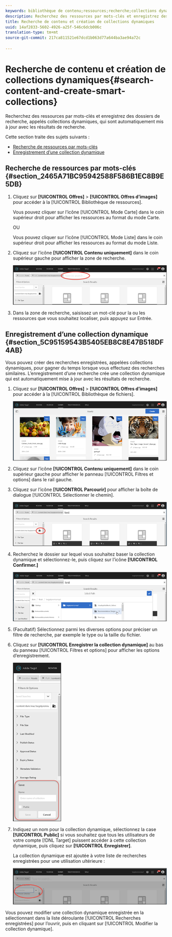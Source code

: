 ```yaml
---
keywords: bibliothèque de contenu;ressources;recherche;collections dynamiques;dossier de recherche;filtre
description: Recherchez des ressources par mots-clés et enregistrez des dossiers de recherche, appelés collections dynamiques, qui sont automatiquement mis à jour avec les résultats de recherche.
title: Recherche de contenu et création de collections dynamiques
uuid: 14af2833-5602-4926-a25f-546c6dcb006c
translation-type: tm+mt
source-git-commit: 217ca811521e67dcd1b063d77a644ba3ae94a72c

---
```



# Recherche de contenu et création de collections dynamiques{#search-content-and-create-smart-collections}

Recherchez des ressources par mots-clés et enregistrez des dossiers de recherche, appelés collections dynamiques, qui sont automatiquement mis à jour avec les résultats de recherche.

Cette section traite des sujets suivants :

* [Recherche de ressources par mots-clés ](../../c-experiences/c-manage-content/filter-and-search-content.md#section_2465A71BC95942588F586B1EC8B9E5DB)
* [Enregistrement d’une collection dynamique ](../../c-experiences/c-manage-content/filter-and-search-content.md#section_5C95159543B5405EB8C8E47B518DF4AB)

## Recherche de ressources par mots-clés {#section_2465A71BC95942588F586B1EC8B9E5DB}

1. Cliquez sur **[!UICONTROL Offres]** &gt; **[!UICONTROL Offres d’images]** pour accéder à la [!UICONTROL Bibliothèque de ressources].

   Vous pouvez cliquer sur l’icône [!UICONTROL Mode Carte] dans le coin supérieur droit pour afficher les ressources au format du mode Carte.

   OU

   Vous pouvez cliquer sur l’icône [!UICONTROL Mode Liste] dans le coin supérieur droit pour afficher les ressources au format du mode Liste.

1. Cliquez sur l’icône **[!UICONTROL Contenu uniquement]** dans le coin supérieur gauche pour afficher la zone de recherche.

   ![](assets/search_assets.png)

1. Dans la zone de recherche, saisissez un mot-clé pour la ou les ressources que vous souhaitez localiser, puis appuyez sur Entrée.

## Enregistrement d’une collection dynamique {#section_5C95159543B5405EB8C8E47B518DF4AB}

Vous pouvez créer des recherches enregistrées, appelées collections dynamiques, pour gagner du temps lorsque vous effectuez des recherches similaires. L’enregistrement d’une recherche crée une collection dynamique qui est automatiquement mise à jour avec les résultats de recherche.

1. Cliquez sur **[!UICONTROL Offres]** &gt; **[!UICONTROL Offres d’images]** pour accéder à la [!UICONTROL Bibliothèque de fichiers].

   ![](assets/content.png)

1. Cliquez sur l’icône **[!UICONTROL Contenu uniquement]** dans le coin supérieur gauche pour afficher le panneau [!UICONTROL Filtres et options] dans le rail gauche.
1. Cliquez sur l’icône **[!UICONTROL Parcourir]** pour afficher la boîte de dialogue [!UICONTROL Sélectionner le chemin].

   ![](assets/browse_folders.png)

1. Recherchez le dossier sur lequel vous souhaitez baser la collection dynamique et sélectionnez-le, puis cliquez sur l’icône **[!UICONTROL Confirmer.]**

   ![](assets/browse_folders2.png)

1. (Facultatif) Sélectionnez parmi les diverses options pour préciser un filtre de recherche, par exemple le type ou la taille du fichier.
1. Cliquez sur **[!UICONTROL Enregistrer la collection dynamique]** au bas du panneau [!UICONTROL Filtres et options] pour afficher les options d’enregistrement.

   ![](assets/save_smart_collection_options.png)

1. Indiquez un nom pour la collection dynamique, sélectionnez la case **[!UICONTROL Public]** si vous souhaitez que tous les utilisateurs de votre compte [!DNL Target] puissent accéder à cette collection dynamique, puis cliquez sur **[!UICONTROL Enregistrer]**.

   La collection dynamique est ajoutée à votre liste de recherches enregistrées pour une utilisation ultérieure :

   ![](assets/saved_smart_collection.png)

Vous pouvez modifier une collection dynamique enregistrée en la sélectionnant dans la liste déroulante [!UICONTROL Recherches enregistrées] pour l’ouvrir, puis en cliquant sur [!UICONTROL Modifier la collection dynamique].

